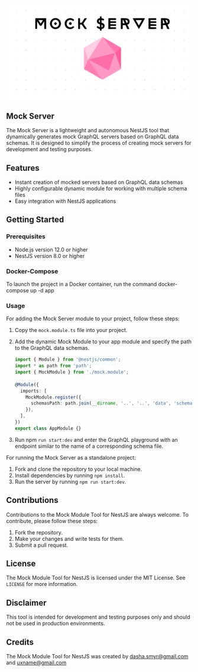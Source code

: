 ![](photo_2023-04-27_19-18-35.svg)

## Mock Server

The Mock Server is a lightweight and autonomous NestJS tool that dynamically generates mock GraphQL servers based on GraphQL data schemas. It is designed to simplify the process of creating mock servers for development and testing purposes.

## Features

- Instant creation of mocked servers based on GraphQL data schemas
- Highly configurable dynamic module for working with multiple schema files
- Easy integration with NestJS applications

## Getting Started

### Prerequisites

- Node.js version 12.0 or higher
- NestJS version 8.0 or higher

### Docker-Compose
To launch the project in a Docker container, run the command docker-compose up -d app

### Usage

For adding the Mock Server module to your project, follow these steps:
1. Copy the `mock.module.ts` file into your project.
2. Add the dynamic Mock Module to your app module and specify the path to the GraphQL data schemas.

   ```typescript
   import { Module } from '@nestjs/common';
   import * as path from 'path';
   import { MockModule } from './mock.module';
   
   @Module({
     imports: [
       MockModule.register({
         schemasPath: path.join(__dirname, '..', '..', 'data', 'schemas'),
       }),
     ],
   })
   export class AppModule {}
   ```
   
3. Run npm `run start:dev` and enter the GraphQL playground with an endpoint similar to the name of a corresponding schema file.

For running the Mock Server as a standalone project:

1. Fork and clone the repository to your local machine.
2. Install dependencies by running `npm install`.
3. Run the server by running `npm run start:dev`.

## Contributions

Contributions to the Mock Module Tool for NestJS are always welcome. To contribute, please follow these steps:

1. Fork the repository.
2. Make your changes and write tests for them.
3. Submit a pull request.

## License

The Mock Module Tool for NestJS is licensed under the MIT License. See `LICENSE` for more information.

## Disclaimer

This tool is intended for development and testing purposes only and should not be used in production environments.

## Credits

The Mock Module Tool for NestJS was created by dasha.smyr@gmail.com and uxname@gmail.com
